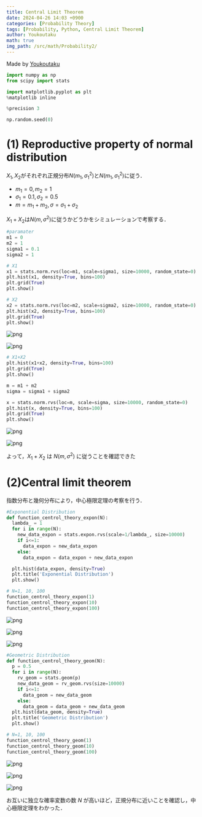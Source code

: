 ```yaml
---
title: Central Limit Theorem
date: 2024-04-26 14:03 +0900
categories: [Probability Theory]
tags: [Probability, Python, Central Limit Theorem]
author: Youkoutaku
math: true
img_path: /src/math/Probability2/
---
```


Made by [Youkoutaku](https://github.com/youkoutaku)

```python
import numpy as np
from scipy import stats

import matplotlib.pyplot as plt
%matplotlib inline

%precision 3

np.random.seed(0)
```

# (1) Reproductive property of normal distribution
$X_1,X_2$がそれぞれ正規分布$N(m_1,σ_1^2)$と$N(m_1,σ_1^2)$に従う．
- $m_1=0, m_2=1$
- $σ_1=0.1, σ_2=0.5$
- $m=m_1+m_2, σ=σ_1+σ_2$

$X_1+X_2$は$N(m,σ^2)$に従うかどうかをシミュレーションで考察する．


```python
#paramater
m1 = 0
m2 = 1
sigma1 = 0.1
sigma2 = 1

# X1
x1 = stats.norm.rvs(loc=m1, scale=sigma1, size=10000, random_state=0)
plt.hist(x1, density=True, bins=100)
plt.grid(True)
plt.show()

# X2
x2 = stats.norm.rvs(loc=m2, scale=sigma2, size=10000, random_state=0)
plt.hist(x2, density=True, bins=100)
plt.grid(True)
plt.show()
```


    
![png](output_3_0.png)
    



    
![png](output_3_1.png)
    



```python
# X1+X2
plt.hist(x1+x2, density=True, bins=100)
plt.grid(True)
plt.show()

m = m1 + m2
sigma = sigma1 + sigma2

x = stats.norm.rvs(loc=m, scale=sigma, size=10000, random_state=0)
plt.hist(x, density=True, bins=100)
plt.grid(True)
plt.show()
```


    
![png](output_4_0.png)
    



    
![png](output_4_1.png)
    


よって，$X_1+X_2$ は $N(m,σ^2)$ に従うことを確認できた

# (2)Central limit theorem
指数分布と幾何分布により，中心極限定理の考察を行う．


```python
#Exponential Distribution
def function_centrol_theory_expon(N):
  lambda_ = 1
  for i in range(N):
    new_data_expon = stats.expon.rvs(scale=1/lambda_, size=10000)
    if i<=1:
      data_expon = new_data_expon
    else:
      data_expon = data_expon + new_data_expon

  plt.hist(data_expon, density=True)
  plt.title('Exponential Distribution')
  plt.show()

# N=1, 10, 100
function_centrol_theory_expon(1)
function_centrol_theory_expon(10)
function_centrol_theory_expon(100)
```


    
![png](output_7_0.png)
    



    
![png](output_7_1.png)
    



    
![png](output_7_2.png)
    



```python
#Geometric Distribution
def function_centrol_theory_geom(N):
  p = 0.5
  for i in range(N):
    rv_geom = stats.geom(p)
    new_data_geom = rv_geom.rvs(size=10000)
    if i<=1:
      data_geom = new_data_geom
    else:
      data_geom = data_geom + new_data_geom
  plt.hist(data_geom, density=True)
  plt.title('Geometric Distribution')
  plt.show()

# N=1, 10, 100
function_centrol_theory_geom(1)
function_centrol_theory_geom(10)
function_centrol_theory_geom(100)
```


    
![png](output_8_0.png)
    



    
![png](output_8_1.png)
    



    
![png](output_8_2.png)
    


お互いに独立な確率変数の数 $N$ が高いほど，正規分布に近いことを確認し，中心極限定理をわかった．
